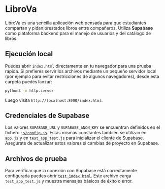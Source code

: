 # LibroVa


LibroVa es una sencilla aplicación web pensada para que estudiantes compartan y pidan prestados libros entre compañeros. Utiliza **Supabase** como plataforma backend para el manejo de usuarios y del catálogo de libros.

## Ejecución local

Puedes abrir `index.html` directamente en tu navegador para una prueba rápida. Si prefieres servir los archivos mediante un pequeño servidor local (por ejemplo para evitar restricciones de algunos navegadores), desde esta carpeta puedes lanzar:

```bash
python3 -m http.server
```

Luego visita `http://localhost:8000/index.html`.

## Credenciales de Supabase

Los valores `SUPABASE_URL` y `SUPABASE_ANON_KEY` se encuentran definidos en el fichero [`js/config.js`](js/config.js). Estas mismas constantes también se utilizan en `app.js` y en `test_app_test.js` para inicializar el cliente de Supabase. Asegúrate de actualizar estos valores si cambias de proyecto en Supabase.

## Archivos de prueba

Para verificar que la conexión con Supabase está correctamente configurada puedes abrir [`test_index.html`](test_index.html). Este archivo carga `test_app_test.js` y muestra mensajes básicos de éxito o error.
